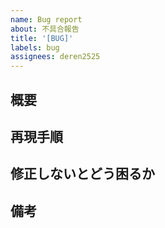 ```yaml
---
name: Bug report
about: 不具合報告
title: '[BUG]'
labels: bug
assignees: deren2525
---
```


<!-- ざっくりでOKだしわからなかったら空白で良いです -->

## 概要

<!-- 改善案や要望などこちらへ記載お願いします -->

## 再現手順

<!-- こちらが確認しやすいのでもしわかれば書いていただけると大変助かります -->

## 修正しないとどう困るか

<!-- ユーザー視点が知りたいです -->

## 備考

<!-- 何かあれば -->
